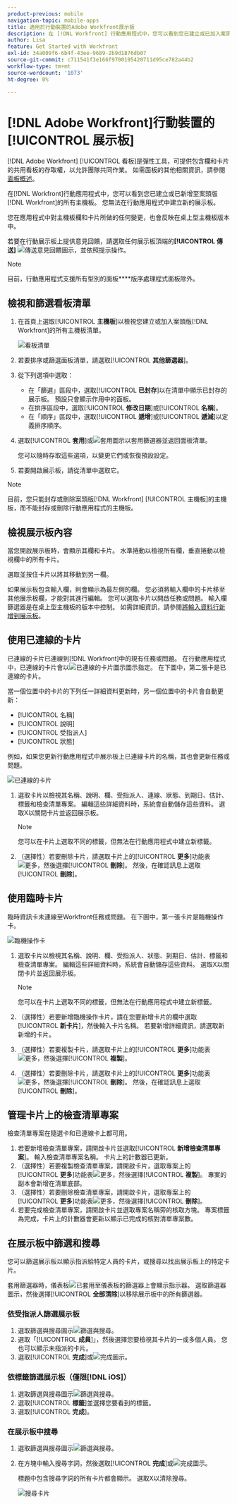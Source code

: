 ```yaml
---
product-previous: mobile
navigation-topic: mobile-apps
title: 適用於行動裝置的Adobe Workfront展示板
description: 在 [!DNL Workfront] 行動應用程式中，您可以看到您已建立或已加入案頭版 [!DNL Workfront]的所有主機板。
author: Lisa
feature: Get Started with Workfront
exl-id: 34a009f6-6b4f-43ee-9689-2b9d1876db07
source-git-commit: c711541f3e166f9700195420711d95ce782a44b2
workflow-type: tm+mt
source-wordcount: '1073'
ht-degree: 0%

---
```


# [!DNL Adobe Workfront]行動裝置的[!UICONTROL 展示板]

[!DNL Adobe Workfront] [!UICONTROL 看板]是彈性工具，可提供包含欄和卡片的共用看板的存取權，以允許團隊共同作業。 如需面板的其他相關資訊，請參閱[面板概述](/help/quicksilver/agile/boards-overview.md)。

在[!DNL Workfront]行動應用程式中，您可以看到您已建立或已新增至案頭版[!DNL Workfront]的所有主機板。 您無法在行動應用程式中建立新的展示板。

您在應用程式中對主機板欄和卡片所做的任何變更，也會反映在桌上型主機板版本中。

若要在行動展示板上提供意見回饋，請選取任何展示板頂端的&#x200B;**[!UICONTROL 傳送]** ![傳送意見回饋](assets/mobile-send-feedback-icon.png)圖示，並依照提示操作。

>[!NOTE]
>
>目前，行動應用程式支援所有型別的面板&#x200B;****&#x200B;版序處理程式面板除外。

## 檢視和篩選看板清單

1. 在首頁上選取&#x200B;[!UICONTROL **主機板**]&#x200B;以檢視您建立或加入案頭版[!DNL Workfront]的所有主機板清單。

   ![看板清單](assets/mobile-all-boards-displayed.png)

1. 若要排序或篩選面板清單，請選取&#x200B;[!UICONTROL **其他篩選器**]。
1. 從下列選項中選取：

   * 在「篩選」區段中，選取&#x200B;[!UICONTROL **已封存**]&#x200B;以在清單中顯示已封存的展示板。 預設只會顯示作用中的面板。
   * 在排序區段中，選取&#x200B;[!UICONTROL **修改日期**]&#x200B;或&#x200B;[!UICONTROL **名稱**]。
   * 在「順序」區段中，選取&#x200B;[!UICONTROL **遞增**]&#x200B;或&#x200B;[!UICONTROL **遞減**]&#x200B;以定義排序順序。

1. 選取&#x200B;[!UICONTROL **套用**]&#x200B;或![套用圖示](assets/mobile-apply-icon-checkmark.png)以套用篩選器並返回面板清單。

   您可以隨時存取這些選項，以變更它們或恢復預設設定。

1. 若要開啟展示板，請從清單中選取它。

>[!NOTE]
>
>目前，您只能封存或刪除案頭版[!DNL Workfront] [!UICONTROL 主機板]的主機板，而不能封存或刪除行動應用程式的主機板。

## 檢視展示板內容

當您開啟展示板時，會顯示其欄和卡片。 水準捲動以檢視所有欄，垂直捲動以檢視欄中的所有卡片。

選取並按住卡片以將其移動到另一欄。

如果展示板包含輸入欄，則會顯示為最左側的欄。 您必須將輸入欄中的卡片移至其他展示板欄，才能對其進行編輯。 您可以選取卡片以開啟任務或問題。 輸入欄篩選器是在桌上型主機板的版本中控制。 如需詳細資訊，請參閱[將輸入資料行新增到展示板](/help/quicksilver/agile/use-boards-agile-planning-tools/add-intake-column-to-board.md)。

## 使用已連線的卡片

已連線的卡片已連線到[!DNL Workfront]中的現有任務或問題。 在行動應用程式中，已連線的卡片會以![已連線的卡片圖示](assets/mobile-boards-connected-card-icon.png)圖示指定。 在下圖中，第二張卡是已連線的卡片。

當一個位置中的卡片的下列任一詳細資料更新時，另一個位置中的卡片會自動更新：

* [!UICONTROL 名稱]
* [!UICONTROL 說明]
* [!UICONTROL 受指派人]
* [!UICONTROL 狀態]

例如，如果您更新行動應用程式中展示板上已連線卡片的名稱，其也會更新任務或問題。

![已連線的卡片](assets/mobile-types-of-cards.png)

1. 選取卡片以檢視其名稱、說明、欄、受指派人、連線、狀態、到期日、估計、標籤和檢查清單專案。 編輯這些詳細資料時，系統會自動儲存這些資料。 選取X以關閉卡片並返回展示板。

   >[!NOTE]
   >
   >您可以在卡片上選取不同的標籤，但無法在行動應用程式中建立新標籤。

1. （選擇性）若要刪除卡片，請選取卡片上的&#x200B;[!UICONTROL **更多**]&#x200B;功能表![更多](assets/more-icon-spectrum.png)，然後選擇&#x200B;[!UICONTROL **刪除**]。 然後，在確認訊息上選取&#x200B;[!UICONTROL **刪除**]。

## 使用臨時卡片

臨時資訊卡未連線至Workfront任務或問題。 在下圖中，第一張卡片是臨機操作卡。

![臨機操作卡](assets/mobile-types-of-cards.png)

1. 選取卡片以檢視其名稱、說明、欄、受指派人、狀態、到期日、估計、標籤和檢查清單專案。 編輯這些詳細資料時，系統會自動儲存這些資料。 選取X以關閉卡片並返回展示板。

   >[!NOTE]
   >
   >您可以在卡片上選取不同的標籤，但無法在行動應用程式中建立新標籤。

1. （選擇性）若要新增臨機操作卡片，請在您要新增卡片的欄中選取&#x200B;[!UICONTROL **新卡片**]，然後輸入卡片名稱。 若要新增詳細資訊，請選取新新增的卡片。

1. （選擇性）若要複製卡片，請選取卡片上的&#x200B;[!UICONTROL **更多**]&#x200B;功能表![更多](assets/more-icon-spectrum.png)，然後選擇&#x200B;[!UICONTROL **複製**]。

1. （選擇性）若要刪除卡片，請選取卡片上的&#x200B;[!UICONTROL **更多**]&#x200B;功能表![更多](assets/more-icon-spectrum.png)，然後選擇&#x200B;[!UICONTROL **刪除**]。 然後，在確認訊息上選取&#x200B;[!UICONTROL **刪除**]。

## 管理卡片上的檢查清單專案

檢查清單專案在隨選卡和已連線卡上都可用。

1. 若要新增檢查清單專案，請開啟卡片並選取&#x200B;[!UICONTROL **新增檢查清單專案**]。 輸入檢查清單專案名稱。 卡片上的計數器已更新。
1. （選擇性）若要複製檢查清單專案，請開啟卡片，選取專案上的&#x200B;[!UICONTROL **更多**]&#x200B;功能表![更多](assets/more-icon-spectrum.png)，然後選擇&#x200B;[!UICONTROL **複製**]。 專案的副本會新增在清單底部。
1. （選擇性）若要刪除檢查清單專案，請開啟卡片，選取專案上的&#x200B;[!UICONTROL **更多**]&#x200B;功能表![更多](assets/more-icon-spectrum.png)，然後選擇&#x200B;[!UICONTROL **刪除**]。
1. 若要完成檢查清單專案，請開啟卡片並選取專案名稱旁的核取方塊。
專案標籤為完成，卡片上的計數器會更新以顯示已完成的核對清單專案數。

## 在展示板中篩選和搜尋

您可以篩選展示板以顯示指派給特定人員的卡片，或搜尋以找出展示板上的特定卡片。

套用篩選器時，儀表板![已套用至儀表板](assets/active-filter-mobile-boards.png)的篩選器上會顯示指示器。 選取篩選器圖示，然後選擇&#x200B;[!UICONTROL **全部清除**]&#x200B;以移除展示板中的所有篩選器。

### 依受指派人篩選展示板

1. 選取篩選與搜尋圖示![篩選與搜尋](assets/filter-search-icon-mobile-boards.png)。
1. 選取「[!UICONTROL **成員**]」，然後選擇您要檢視其卡片的一或多個人員。 您也可以顯示未指派的卡片。
1. 選取&#x200B;[!UICONTROL **完成**]&#x200B;或![完成圖示](assets/mobile-apply-icon-checkmark.png)。

### 依標籤篩選展示板（僅限[!DNL iOS]）

1. 選取篩選與搜尋圖示![篩選與搜尋](assets/filter-search-icon-mobile-boards.png)。
1. 選取&#x200B;[!UICONTROL **標籤**]&#x200B;並選擇您要看到的標籤。
1. 選取&#x200B;[!UICONTROL **完成**]。

### 在展示板中搜尋

1. 選取篩選與搜尋圖示![篩選與搜尋](assets/filter-search-icon-mobile-boards.png)。
1. 在方塊中輸入搜尋字詞，然後選取&#x200B;[!UICONTROL **完成**]&#x200B;或![完成圖示](assets/mobile-apply-icon-checkmark.png)。

   標題中包含搜尋字詞的所有卡片都會顯示。
選取X以清除搜尋。

   ![搜尋卡片](assets/mobile-search-for-card.png)
